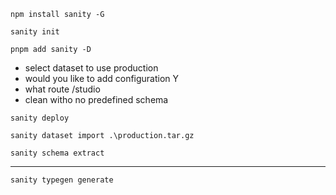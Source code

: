 

```sanity
npm install sanity -G
```

```
sanity init
```

```
pnpm add sanity -D
```



- select dataset to use production
- would you like to add configuration Y
- what route /studio
- clean witho no predefined schema

```
sanity deploy
```

```
sanity dataset import .\production.tar.gz
```


```
sanity schema extract
```


---
```
sanity typegen generate
```
